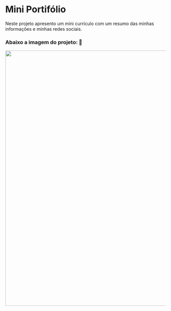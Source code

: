 # Mini Portifólio

Neste projeto apresento um mini currículo com um resumo das minhas informações e minhas redes sociais.

### Abaixo a imagem do projeto: :space_invader:


<p align="center">
<img src="https://user-images.githubusercontent.com/82970341/195883575-ae1eceff-3168-4786-b07f-2159c382b367.png" width="800">
</p>